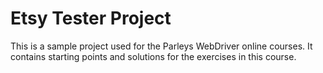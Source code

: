 Etsy Tester Project
===========

This is a sample project used for the Parleys WebDriver online courses. It contains starting points and solutions for the exercises in this course.
